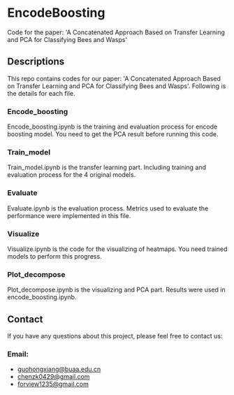# EncodeBoosting
Code for the paper: 'A Concatenated Approach Based on Transfer Learning and PCA for Classifying Bees and Wasps'
## Descriptions
This repo contains codes for our paper: 'A Concatenated Approach Based on Transfer Learning and PCA for Classifying Bees and Wasps'. Following is the details for each file.
### Encode_boosting
Encode_boosting.ipynb is the training and evaluation process for encode boosting model. You need to get the PCA result before running this code.
### Train_model
Train_model.ipynb is the transfer learning part. Including training and evaluation process for the 4 original models. 
### Evaluate
Evaluate.ipynb is the evaluation process. Metrics used to evaluate the performance were implemented in this file.
### Visualize
Visualize.ipynb is the code for the visualizing of heatmaps. You need trained models to perform this progress.
### Plot_decompose
Plot_decompose.ipynb is the visualizing and PCA part. Results were used in encode_boosting.ipynb.
## Contact
If you have any questions about this project, please feel free to contact us:
### Email:
* guohongxiang@buaa.edu.cn 
* chenzk0429@gmail.com
* forview1235@gmail.com
